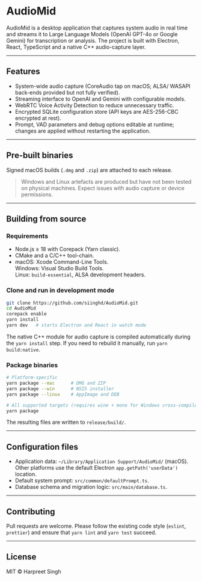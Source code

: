 # AudioMid

AudioMid is a desktop application that captures system audio in real time and streams it to Large Language Models (OpenAI GPT-4o or Google Gemini) for transcription or analysis. The project is built with Electron, React, TypeScript and a native C++ audio-capture layer.

---

## Features

- System-wide audio capture (CoreAudio tap on macOS; ALSA/ WASAPI back-ends provided but not fully verified).
- Streaming interface to OpenAI and Gemini with configurable models.
- WebRTC Voice Activity Detection to reduce unnecessary traffic.
- Encrypted SQLite configuration store (API keys are AES-256-CBC encrypted at rest).
- Prompt, VAD parameters and debug options editable at runtime; changes are applied without restarting the application.

---

## Pre-built binaries

Signed macOS builds (`.dmg` and `.zip`) are attached to each release.

> Windows and Linux artefacts are produced but have not been tested on physical machines. Expect issues with audio capture or device permissions.

---

## Building from source

### Requirements

- Node.js ≥ 18 with Corepack (Yarn classic).
- CMake and a C/C++ tool-chain.
- macOS: Xcode Command-Line Tools.  
  Windows: Visual Studio Build Tools.  
  Linux: `build-essential`, ALSA development headers.

### Clone and run in development mode

```bash
git clone https://github.com/siinghd/AudioMid.git
cd AudioMid
corepack enable
yarn install
yarn dev   # starts Electron and React in watch mode
```

The native C++ module for audio capture is compiled automatically during the `yarn install` step. If you need to rebuild it manually, run `yarn build:native`.

### Package binaries

```bash
# Platform-specific
yarn package --mac      # DMG and ZIP
yarn package --win      # NSIS installer
yarn package --linux    # AppImage and DEB

# All supported targets (requires wine + mono for Windows cross-compile)
yarn package
```

The resulting files are written to `release/build/`.

---

## Configuration files

- Application data: `~/Library/Application Support/AudioMid/` (macOS). Other platforms use the default Electron `app.getPath('userData')` location.
- Default system prompt: `src/common/defaultPrompt.ts`.
- Database schema and migration logic: `src/main/database.ts`.

---

## Contributing

Pull requests are welcome. Please follow the existing code style (`eslint`, `prettier`) and ensure that `yarn lint` and `yarn test` succeed.

---

## License

MIT © Harpreet Singh
